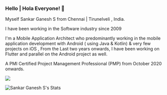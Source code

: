 ### Hello | Hola Everyone! 👋

Myself Sankar Ganesh S from Chennai | Tirunelveli , India.

I have been working in the Software industry since 2009

I'm a Mobile Application Architect who predominantly working in the mobile application development with Android ( using Java & Kotlin) & very few projects on iOS , From the Last two years onwards, I have been working on Flutter and parallel on the Android project as well.

A PMI Certified Project Management Professional (PMP) from October 2020 onwards.


<img src="https://github-readme-stats.vercel.app/api?username=sankarganesh&show_icons=true"/>

 ![Sankar Ganesh S's Stats](https://github-readme-stats.vercel.app/api/top-langs/?username=sankarganesh&theme=blue-red)


